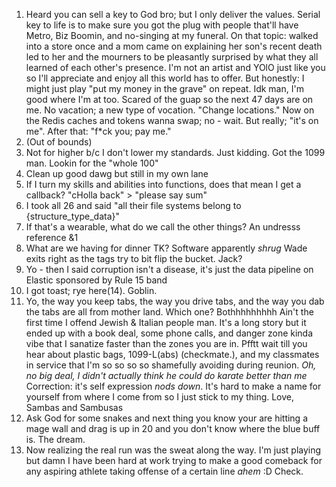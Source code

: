 1. Heard you can sell a key to God bro; but I only deliver the values. Serial key to life is to make sure you got the plug with people that'll have Metro, Biz Boomin, and no-singing at my funeral. On that topic: walked into a store once and a mom came on explaining her son's recent death led to her and the mourners to be pleasantly surprised by what they all learned of each other's presence. I'm not an artist and YOlO just like you so I'll appreciate and enjoy all this world has to offer. But honestly: I might just play "put my money in the grave" on repeat. Idk man, I'm good where I'm at too. Scared of the guap so the next 47 days are on me. No vacation; a new type of vocation. "Change locations." Now on the Redis caches and tokens wanna swap; no - wait. But really; "it's on me". After that: "f*ck you; pay me."
2. (Out of bounds)
3. Not for higher b/c I don't lower my standards. Just kidding. Got the 1099 man. Lookin for the "whole 100"
4. Clean up good dawg but still in my own lane
5. If I turn my skills and abilities into functions, does that mean I get a callback? "cHolla back" > "please say sum"
6. I took all 26 and said "all their file systems belong to {structure_type_data}"
7. If that's a wearable, what do we call the other things? An undresss reference &1
8. What are we having for dinner TK? Software apparently *shrug* Wade exits right as the tags try to bit flip the bucket. Jack?
9. Yo - then I said corruption isn't a disease, it's just the data pipeline on Elastic sponsored by Rule 15 band
10. I got toast; rye here(14). Goblin.
11. Yo, the way you keep tabs, the way you drive tabs, and the way you dab the tabs are all from mother land. Which one? Bothhhhhhhhh Ain't the first time I offend Jewish & Italian people man. It's a long story but it ended up with a book deal, some phone calls, and danger zone kinda vibe that I sanatize faster than the zones you are in. Pfftt wait till you hear about plastic bags, 1099-L(abs) (checkmate.), and my classmates in service that I'm so so so so shamefully avoiding during reunion. *Oh, no big deal, I didn't actually think he could do karate better than me* Correction: it's self expression *nods down*. It's hard to make a name for yourself from where I come from so I just stick to my thing. Love, Sambas and Sambusas
12. Ask God for some snakes and next thing you know your are hitting a mage wall and drag is up in 20 and you don't know where the blue buff is. The dream.
13. Now realizing the real run was the sweat along the way. I'm just playing but damn I have been hard at work trying to make a good comeback for any aspiring athlete taking offense of a certain line *ahem* :D Check.
